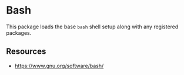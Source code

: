 # Bash

This package loads the base `bash` shell setup along with any registered
packages.

## Resources

- https://www.gnu.org/software/bash/
